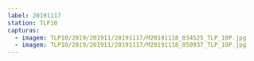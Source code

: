 ```yaml
---
label: 20191117
station: TLP10
capturas:
  - imagem: TLP10/2019/201911/20191117/M20191118_034525_TLP_10P.jpg
  - imagem: TLP10/2019/201911/20191117/M20191118_050937_TLP_10P.jpg
---
```


